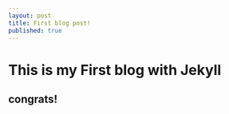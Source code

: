 ```yaml
---
layout: post
title: First blog post!
published: true
---
```


# This is my First blog with  Jekyll

## congrats!

